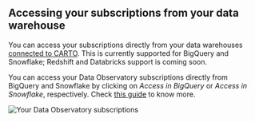 ## Accessing your subscriptions from your data warehouse

You can access your subscriptions directly from your data warehouses [connected to CARTO](https://docs.carto.com/carto-user-manual/connections/creating-a-connection/). This is currently supported for BigQuery and Snowflake; Redshift and Databricks support is coming soon.

You can access your Data Observatory subscriptions directly from BigQuery and Snowflake by clicking on *Access in BigQuery* or *Access in Snowflake*, respectively. Check [this guide](https://docs.carto.com/data-observatory/guides/accessing-your-subscriptions-from-your-data-warehouse/) to know more.


![Your Data Observatory subscriptions](/img/cloud-native-workspace/data-observatory/do-access-in-bq.png)

